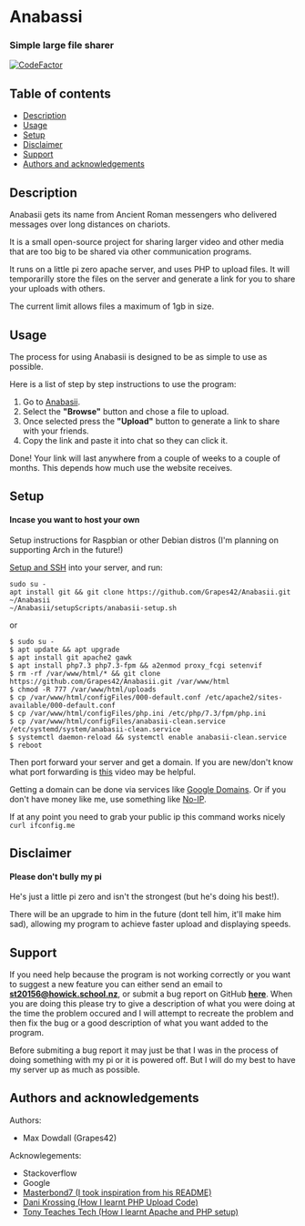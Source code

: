 # Anabassi
### Simple large file sharer
[![CodeFactor](https://www.codefactor.io/repository/github/grapes42/anabasii/badge)](https://www.codefactor.io/repository/github/grapes42/anabasii)

## Table of contents
- [Description](#description)
- [Usage](#usage)
- [Setup](#setup)
- [Disclaimer](#disclaimer)
- [Support](#support)
- [Authors and acknowledgements](#authors-and-acknowledgements)

## Description
Anabasii gets its name from Ancient Roman messengers who delivered messages over long distances on chariots.

It is a small open-source project for sharing larger video and other media that are too big to be shared via other communication programs.

It runs on a little pi zero apache server, and uses PHP to upload files. It will temporarilly store the files on the server and generate a link for you to share your uploads with others.

The current limit allows files a maximum of 1gb in size.

## Usage

The process for using Anabasii is designed to be as simple to use as possible.

Here is a list of step by step instructions to use the program:

1. Go to [Anabasii](http://anabasii.ddns.net).
2. Select the **"Browse"** button and chose a file to upload.
3. Once selected press the **"Upload"** button to generate a link to share with your friends.
4. Copy the link and paste it into chat so they can click it.

Done! Your link will last anywhere from a couple of weeks to a couple of months. This depends how much use the website receives.

## Setup

#### Incase you want to host your own

Setup instructions for Raspbian or other Debian distros (I'm planning on supporting Arch in the future!)

[Setup and SSH](https://www.tomshardware.com/reviews/raspberry-pi-headless-setup-how-to,6028.html) into your server, and run:
```
sudo su -
apt install git && git clone https://github.com/Grapes42/Anabasii.git ~/Anabasii
~/Anabasii/setupScripts/anabasii-setup.sh
```
or
```
$ sudo su -
$ apt update && apt upgrade
$ apt install git apache2 gawk
$ apt install php7.3 php7.3-fpm && a2enmod proxy_fcgi setenvif
$ rm -rf /var/www/html/* && git clone https://github.com/Grapes42/Anabasii.git /var/www/html
$ chmod -R 777 /var/www/html/uploads
$ cp /var/www/html/configFiles/000-default.conf /etc/apache2/sites-available/000-default.conf
$ cp /var/www/html/configFiles/php.ini /etc/php/7.3/fpm/php.ini
$ cp /var/www/html/configFiles/anabasii-clean.service /etc/systemd/system/anabasii-clean.service
$ systemctl daemon-reload && systemctl enable anabasii-clean.service
$ reboot
```

Then port forward your server and get a domain. If you are new/don't know what port forwarding is [this](https://www.youtube.com/watch?v=CLunOJZqmc0) video may be helpful.

Getting a domain can be done via services like [Google Domains](https://domains.google/). Or if you don't have money like me, use something like [No-IP](https://www.noip.com/).

If at any point you need to grab your public ip this command works nicely ```curl ifconfig.me```

## Disclaimer

#### Please don't bully my pi
He's just a little pi zero and isn't the strongest (but he's doing his best!).

There will be an upgrade to him in the future (dont tell him, it'll make him sad), allowing my program to achieve faster upload and displaying speeds.

## Support

If you need help because the program is not working correctly or you want to suggest a new feature you can either send an email to **st20156@howick.school.nz**, or submit a bug report on GitHub **[here](https://github.com/Grapes42/Anabasii/issues/new)**. When you are doing this please try to give a description of what you were doing at the time the problem occured and I will attempt to recreate the problem and then fix the bug or a good description of what you want added to the program.

Before submiting a bug report it may just be that I was in the process of doing something with my pi or it is powered off. But I will do my best to have my server up as much as possible.

## Authors and acknowledgements
Authors:
- Max Dowdall (Grapes42)

Acknowlegements:
- Stackoverflow
- Google
- [Masterbond7 (I took inspiration from his README)](https://github.com/Masterbond7)
- [Dani Krossing (How I learnt PHP Upload Code)](https://www.youtube.com/channel/UCzyuZJ8zZ-Lhfnz41DG5qLw)
- [Tony Teaches Tech (How I learnt Apache and PHP setup)](https://www.youtube.com/channel/UCWPJwoVXJhv0-ucr3pUs1dA)
